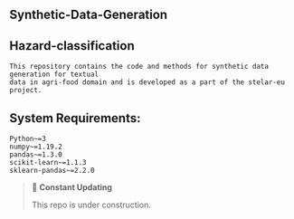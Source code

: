 ## Synthetic-Data-Generation


## Hazard-classification
```
This repository contains the code and methods for synthetic data generation for textual 
data in agri-food domain and is developed as a part of the stelar-eu project. 
```
## System Requirements: 
``` 
Python~=3
numpy~=1.19.2
pandas~=1.3.0
scikit-learn~=1.1.3
sklearn-pandas~=2.2.0
```


> 🚧 **Constant Updating**
> 
> This repo is under construction.
